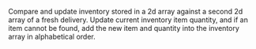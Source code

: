 <p>Compare and update inventory stored in a 2d array against a second 2d array of a fresh delivery. Update current inventory item quantity, and if an item cannot be found, add the new item and quantity into the inventory array in alphabetical order.</p>
